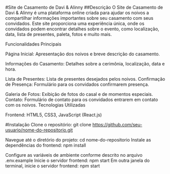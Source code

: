 #Site de Casamento de Davi & Alinny
##Descrição
O Site de Casamento de Davi & Alinny é uma plataforma online criada para ajudar os noivos a compartilhar informações importantes sobre seu casamento com seus convidados. Este site proporciona uma experiência única, onde os convidados podem encontrar detalhes sobre o evento, como localização, data, lista de presentes, paleta, fotos e muito mais.

Funcionalidades Principais

Página Inicial: Apresentação dos noivos e breve descrição do casamento.

Informações do Casamento: Detalhes sobre a cerimônia, localização, data e hora.

Lista de Presentes: Lista de presentes desejados pelos noivos.
Confirmação de Presença: Formulário para os convidados confirmarem presença.

Galeria de Fotos: Exibição de fotos do casal e de momentos especiais.
Contato: Formulário de contato para os convidados entrarem em contato com os noivos.
Tecnologias Utilizadas

Frontend: HTML5, CSS3, JavaScript (React.js)

#Instalação
Clone o repositório: git clone https://github.com/seu-usuario/nome-do-repositorio.git

Navegue até o diretório do projeto: cd nome-do-repositorio
Instale as dependências do frontend: npm install

Configure as variáveis de ambiente conforme descrito no arquivo .env.example
Inicie o servidor frontend: npm start
Em outra janela do terminal, inicie o servidor frontend: npm start


